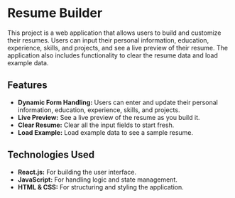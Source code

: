 # Resume Builder

This project is a web application that allows users to build and customize their resumes. Users can input their personal information, education, experience, skills, and projects, and see a live preview of their resume. The application also includes functionality to clear the resume data and load example data.

## Features

- **Dynamic Form Handling:** Users can enter and update their personal information, education, experience, skills, and projects.
- **Live Preview:** See a live preview of the resume as you build it.
- **Clear Resume:** Clear all the input fields to start fresh.
- **Load Example:** Load example data to see a sample resume.

## Technologies Used

- **React.js:** For building the user interface.
- **JavaScript:** For handling logic and state management.
- **HTML & CSS:** For structuring and styling the application.


 
